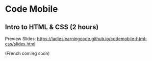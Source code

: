 # Code Mobile
## Intro to HTML &amp; CSS (2 hours)

Preview Slides: https://ladieslearningcode.github.io/codemobile-html-css/slides.html

(French coming soon)
